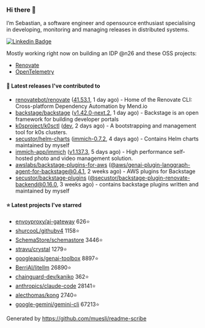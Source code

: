 ### Hi there 👋

I’m Sebastian, a software engineer and opensource enthusiast specialising in developing, monitoring and managing releases in distributed systems.    

[![Linkedin Badge](https://img.shields.io/badge/-LinkedIn-blue?style=flat&logo=Linkedin&logoColor=white&link=https://www.linkedin.com/in/sebastian-poxhofer/)](https://www.linkedin.com/in/sebastian-poxhofer/)

Mostly working right now on building an IDP @n26 and these OSS projects:
- [Renovate](https://github.com/renovatebot/renovate)
- [OpenTelemetry](https://github.com/open-telemetry)



#### 🚀 Latest releases I've contributed to

- [renovatebot/renovate](https://github.com/renovatebot/renovate) ([41.53.1](https://github.com/renovatebot/renovate/releases/tag/41.53.1), 1 day ago) - Home of the Renovate CLI: Cross-platform Dependency Automation by Mend.io
- [backstage/backstage](https://github.com/backstage/backstage) ([v1.42.0-next.2](https://github.com/backstage/backstage/releases/tag/v1.42.0-next.2), 1 day ago) - Backstage is an open framework for building developer portals
- [k0sproject/k0sctl](https://github.com/k0sproject/k0sctl) ([dev](https://github.com/k0sproject/k0sctl/releases/tag/dev), 2 days ago) - A bootstrapping and management tool for k0s clusters.
- [secustor/helm-charts](https://github.com/secustor/helm-charts) ([immich-0.7.2](https://github.com/secustor/helm-charts/releases/tag/immich-0.7.2), 4 days ago) - Contains Helm charts maintained by myself
- [immich-app/immich](https://github.com/immich-app/immich) ([v1.137.3](https://github.com/immich-app/immich/releases/tag/v1.137.3), 5 days ago) - High performance self-hosted photo and video management solution.
- [awslabs/backstage-plugins-for-aws](https://github.com/awslabs/backstage-plugins-for-aws) ([@aws/genai-plugin-langgraph-agent-for-backstage@0.4.1](https://github.com/awslabs/backstage-plugins-for-aws/releases/tag/%40aws/genai-plugin-langgraph-agent-for-backstage%400.4.1), 2 weeks ago) - AWS plugins for Backstage
- [secustor/backstage-plugins](https://github.com/secustor/backstage-plugins) ([@secustor/backstage-plugin-renovate-backend@0.16.0](https://github.com/secustor/backstage-plugins/releases/tag/%40secustor/backstage-plugin-renovate-backend%400.16.0), 3 weeks ago) - contains backstage plugins written and maintained by myself

#### ⭐ Latest projects I've starred

- [envoyproxy/ai-gateway](https://github.com/envoyproxy/ai-gateway) 626⭐
- [shurcooL/githubv4](https://github.com/shurcooL/githubv4) 1158⭐
- [SchemaStore/schemastore](https://github.com/SchemaStore/schemastore) 3446⭐
- [stravu/crystal](https://github.com/stravu/crystal) 1279⭐
- [googleapis/genai-toolbox](https://github.com/googleapis/genai-toolbox) 8897⭐
- [BerriAI/litellm](https://github.com/BerriAI/litellm) 26890⭐
- [chainguard-dev/kaniko](https://github.com/chainguard-dev/kaniko) 362⭐
- [anthropics/claude-code](https://github.com/anthropics/claude-code) 28141⭐
- [alecthomas/kong](https://github.com/alecthomas/kong) 2740⭐
- [google-gemini/gemini-cli](https://github.com/google-gemini/gemini-cli) 67213⭐



Generated by https://github.com/muesli/readme-scribe
